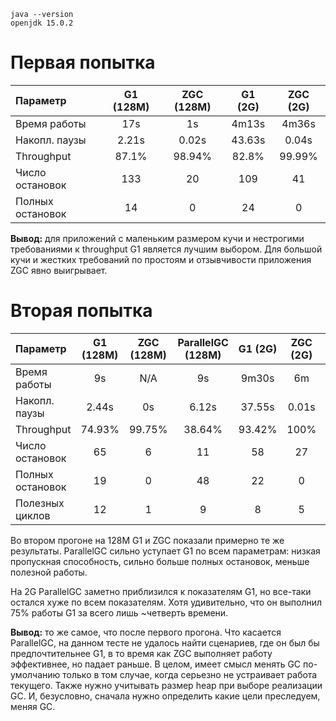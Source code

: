 ```
java --version
openjdk 15.0.2 
```
# Первая попытка 

| Параметр              | G1 (128M) | ZGC (128M)    | G1 (2G)   | ZGC (2G)  |
| :---                  |    :----: |    :----:     | :----:    | :----:    |
| Время работы          | 17s       | 1s            | 4m13s     | 4m36s     |
| Накопл. паузы         | 2.21s     | 0.02s         | 43.63s    | 0.04s     |
| Throughput            | 87.1%     | 98.94%        | 82.8%     | 99.99%    |
| Число остановок       | 133       | 20            | 109       | 41        |
| Полных остановок      | 14        | 0             | 24        | 0         |


**Вывод:** для приложений с маленьким размером кучи и нестрогими требованиями к throughput G1 является лучшим выбором. Для большой кучи и жестких требований по простоям и отзывчивости приложения ZGC явно выигрывает.

# Вторая попытка 

| Параметр              | G1 (128M) | ZGC (128M)    | ParallelGC (128M)     | G1 (2G)   | ZGC (2G)  | ParallelGC (2G)   |
| :---                  |   :----:  |    :----:     |    :----:             | :----:    | :----:    |      :----:       |
| Время работы          | 9s        | N/A           | 9s                    | 9m30s     | 6m        | 2m34s             |
| Накопл. паузы         | 2.44s     | 0s            | 6.12s                 | 37.55s    | 0.01s     | 14.04s            |
| Throughput            | 74.93%    | 99.75%        | 38.64%                | 93.42%    | 100%      | 90.89%            |
| Число остановок       | 65        | 6             | 11                    | 58        | 27        | 6                 |
| Полных остановок      | 19        | 0             | 48                    | 22        | 0         | 9                 |
| Полезных циклов       | 12        | 1             | 9                     | 8         | 5         | 6                 |

Во втором прогоне на 128M G1 и ZGC показали примерно те же результаты. ParallelGC сильно уступает G1 по всем параметрам: низкая
пропускная способность, сильно больше полных остановок, меньше полезной работы.  

На 2G ParallelGC заметно приблизился к показателям G1, но все-таки остался хуже по всем показателям. Хотя удивительно, что
он выполнил 75% работы G1 за всего лишь ~четверть времени.

**Вывод:** то же самое, что после первого прогона. Что касается ParallelGC, на данном тесте не удалось найти сценариев, где
он был бы предпочтительнее G1, в то время как ZGC выполняет работу эффективнее, но падает раньше.
В целом, имеет смысл менять GC по-умолчанию только в том случае, когда серьезно не устраивает работа текущего. 
Также нужно учитывать размер heap при выборе реализации GC. И, безусловно, сначала нужно определить какие цели преследуем, меняя GC.
